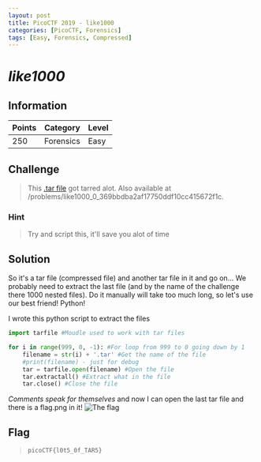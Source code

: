 ```yaml
---
layout: post
title: PicoCTF 2019 - like1000
categories: [PicoCTF, Forensics]
tags: [Easy, Forensics, Compressed]
---
```


# *like1000*

## Information

| Points |Category  | Level|
|--|--|--|
| 250| Forensics  |Easy |

## Challenge

> This [.tar file](https://2019shell1.picoctf.com/static/8694f84879d3b7c0dcf775930f4665fc/1000.tar) got tarred alot. Also available at /problems/like1000_0_369bbdba2af17750ddf10cc415672f1c.
 
### Hint

> Try and script this, it'll save you alot of time

## Solution

So it's a tar file (compressed file) and another tar file in it and go on...
We probably need to extract the last file (and by the name of the challenge there 1000 nested files). 
Do it manually will take too much long, so let's use our best friend! Python!

I wrote this python script to extract the files

```python
import tarfile #Moudle used to work with tar files

for i in range(999, 0, -1): #For loop from 999 to 0 going down by 1
	filename = str(i) + '.tar' #Get the name of the file
	#print(filename) - just for debug
	tar = tarfile.open(filename) #Open the file
	tar.extractall() #Extract what in the file
	tar.close() #Close the file


```
*Comments speak for themselves*
and now I can open the last tar file and there is a flag.png in it!
![The flag](https://i.imgur.com/KP1EJh1.png)
## Flag
> `picoCTF{l0t5_0f_TAR5}`
